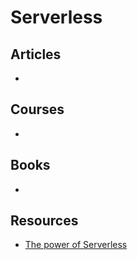# Serverless

## Articles

-

## Courses

-

## Books

-

## Resources

- [The power of Serverless](https://thepowerofserverless.info)
